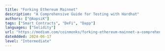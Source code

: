 ```yaml
---
title: "Forking Ethereum Mainnet"
description: "A Comprehensive Guide for Testing with Hardhat"
authors: ["@AapsiK"]
tags: ["Smart Contracts", "DeFi", "Dapp"]
languages: ["Solidity"]
url: "https://medium.com/coinmonks/forking-ethereum-mainnet-a-comprehensive-guide-for-testing-with-hardhat-c78452bf71cb"
dateAdded: 2024-06-17
level: "Intermediate"
---
```

